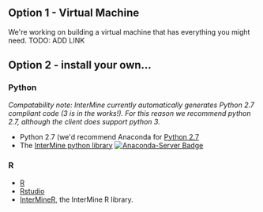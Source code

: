 ## Option 1 - Virtual Machine

We're working on building a virtual machine that has everything you might need. TODO: ADD LINK

## Option 2 - install your own... 

### Python

_Compatability note: InterMine currently automatically generates Python 2.7 compliant code (3 is in the works!). For this reason we recommend python 2.7, although the client does support python 3._

- Python 2.7 (we'd recommend Anaconda for [Python 2.7](https://www.anaconda.com/download/#linux)
- The [InterMine python library](https://github.com/intermine/intermine-ws-python) [![Anaconda-Server Badge](https://anaconda.org/bioconda/intermine/badges/installer/conda.svg)](https://conda.anaconda.org/bioconda)

### R

- [R](https://cran.rstudio.com/)
- [Rstudio](https://www.rstudio.com/products/rstudio/download/#download)
- [InterMineR](https://www.bioconductor.org/packages/release/bioc/html/InterMineR.html), the InterMine R library.

